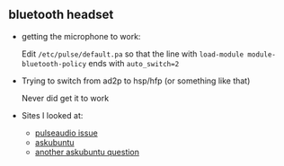 ## bluetooth headset

- getting the microphone to work:

  Edit `/etc/pulse/default.pa` so that the line
  with `load-module module-bluetooth-policy` ends with `auto_switch=2`

- Trying to switch from ad2p to hsp/hfp (or something like that)

  Never did get it to work

- Sites I looked at:

  - [pulseaudio issue](https://gitlab.freedesktop.org/pulseaudio/pulseaudio/-/issues/81)
  - [askubuntu](https://askubuntu.com/questions/1085480/bluetooth-headphones-switches-from-a2dp-sink-to-hsp-hfp-when-starting-voip-a)
  - [another askubuntu question](https://askubuntu.com/questions/354383/headphones-microphone-is-not-working)
